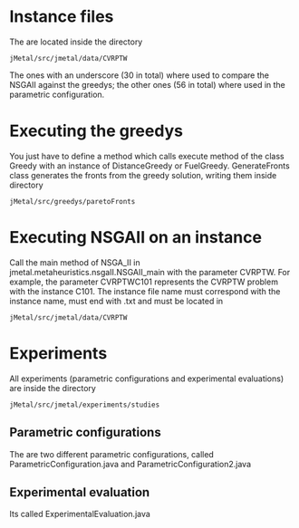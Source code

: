 # Instance files

The are located inside the directory
```
jMetal/src/jmetal/data/CVRPTW
```
The ones with an underscore (30 in total) where used to compare the NSGAII against the greedys; the other ones (56 in total) where used in the parametric configuration.

# Executing the greedys

You just have to define a method which calls execute method of the class Greedy with an instance of DistanceGreedy or FuelGreedy.
GenerateFronts class generates the fronts from the greedy solution, writing them inside directory
```
jMetal/src/greedys/paretoFronts
```

# Executing NSGAII on an instance

Call the main method of NSGA_II in jmetal.metaheuristics.nsgaII.NSGAII_main with the parameter CVRPTW<instance name>.
For example, the parameter CVRPTWC101 represents the CVRPTW problem with the instance C101. The instance file name must correspond with the instance name, must end with .txt and must be located in
```
jMetal/src/jmetal/data/CVRPTW
```

# Experiments

All experiments (parametric configurations and experimental evaluations) are inside the directory
```
jMetal/src/jmetal/experiments/studies
```

## Parametric configurations

The are two different parametric configurations, called ParametricConfiguration.java and ParametricConfiguration2.java

## Experimental evaluation

Its called ExperimentalEvaluation.java